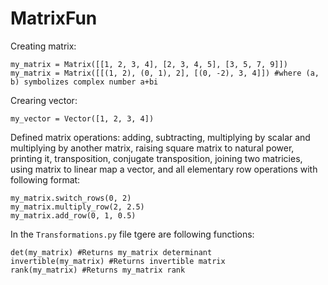 # MatrixFun
Creating matrix:
```
my_matrix = Matrix([[1, 2, 3, 4], [2, 3, 4, 5], [3, 5, 7, 9]])
my_matrix = Matrix([[(1, 2), (0, 1), 2], [(0, -2), 3, 4]]) #where (a, b) symbolizes complex number a+bi
```
Crearing vector:
```
my_vector = Vector([1, 2, 3, 4])
```
Defined matrix operations: adding, subtracting, multiplying by scalar and multiplying by another matrix, raising square matrix
to natural power, printing it, transposition, conjugate transposition, joining two matricies, using matrix to linear map a vector, and 
all elementary row operations with following format:
```
my_matrix.switch_rows(0, 2) 
my_matrix.multiply_row(2, 2.5) 
my_matrix.add_row(0, 1, 0.5) 
```

In the `Transformations.py` file tgere are following functions:
```
det(my_matrix) #Returns my_matrix determinant
invertible(my_matrix) #Returns invertible matrix
rank(my_matrix) #Returns my_matrix rank
```
